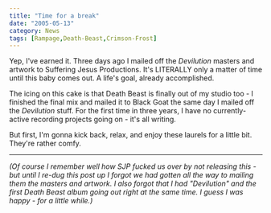 ```yaml
---
title: "Time for a break"
date: "2005-05-13"
category: News
tags: [Rampage,Death-Beast,Crimson-Frost]
---
```


Yep, I've earned it. Three days ago I mailed off the *Devilution* masters and artwork to Suffering Jesus Productions. It's LITERALLY only a matter of time until this baby comes out. A life's goal, already accomplished.

The icing on this cake is that Death Beast is finally out of my studio too - I finished the final mix and mailed it to Black Goat the same day I mailed off the *Devilution* stuff. For the first time in three years, I have no currently-active recording projects going on - it's all writing.

But first, I'm gonna kick back, relax, and enjoy these laurels for a little bit. They're rather comfy.

***

*(Of course I remember well how SJP fucked us over by not releasing this - but until I re-dug this post up I forgot we had gotten all the way to mailing them the masters and artwork. I also forgot that I had "Devilution" and the first Death Beast album going out right at the same time. I guess I was happy - for a little while.)*
